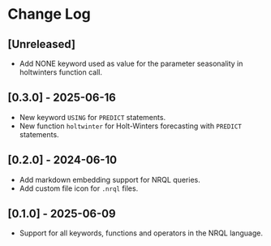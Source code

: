 # Change Log

## [Unreleased]

* Add NONE keyword used as value for the parameter seasonality in holtwinters
  function call.

## [0.3.0] - 2025-06-16

* New keyword `USING` for `PREDICT` statements.
* New function `holtwinter` for Holt-Winters forecasting with `PREDICT`
  statements.

## [0.2.0] - 2024-06-10

* Add markdown embedding support for NRQL queries.
* Add custom file icon for `.nrql` files.

## [0.1.0] - 2025-06-09

* Support for all keywords, functions and operators in the NRQL language.
